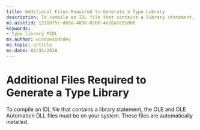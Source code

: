 ```yaml
---
title: Additional Files Required to Generate a Type Library
description: To compile an IDL file that contains a library statement, the OLE and OLE Automation DLL files must be on your system. These files are automatically installed.
ms.assetid: 12100f5c-d83a-4096-81b0-4e16a7c51d00
keywords:
- type library MIDL
ms.author: windowssdkdev
ms.topic: article
ms.date: 05/31/2018
---
```


# Additional Files Required to Generate a Type Library

To compile an IDL file that contains a library statement, the OLE and OLE Automation DLL files must be on your system. These files are automatically installed.

 

 




